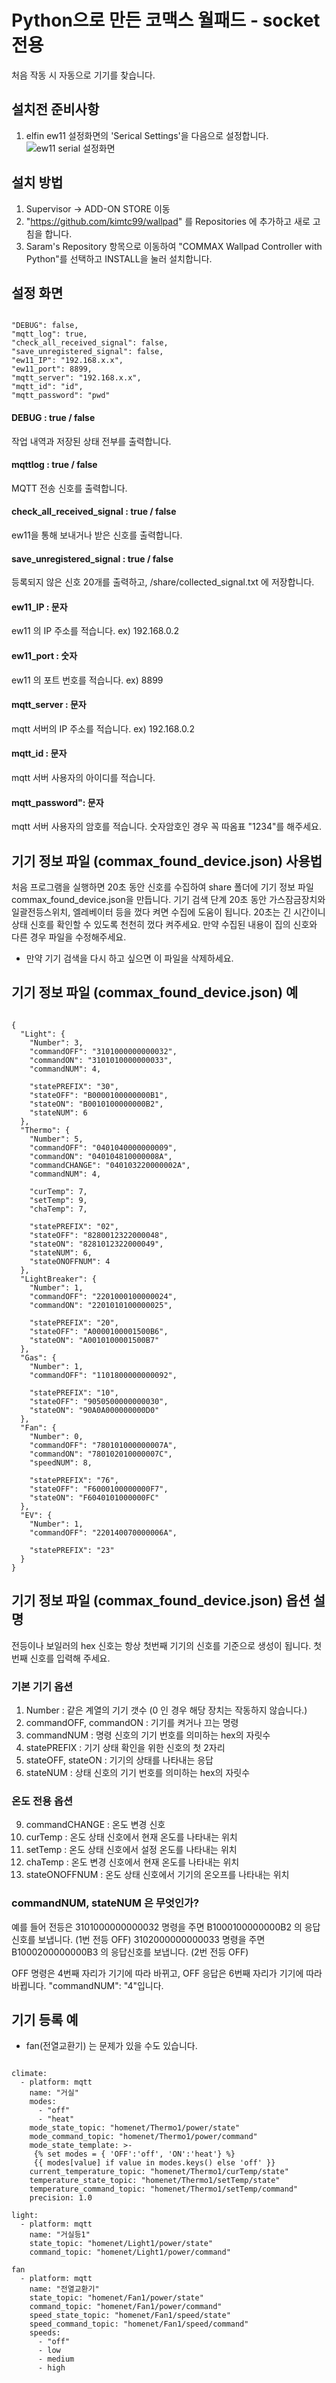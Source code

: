 Python으로 만든 코맥스 월패드 - socket전용
===================================
처음 작동 시 자동으로 기기를 찾습니다.

설치전 준비사항
-----------
1. elfin ew11 설정화면의 'Serical Settings'을 다음으로 설정합니다.
![ew11 serial 설정화면](https://github.com/kimtc99/wallpad/blob/master/img/ew11-serial.png)

설치 방법
-------
1. Supervisor -> ADD-ON STORE 이동
2. "https://github.com/kimtc99/wallpad" 를 Repositories 에 추가하고 새로 고침을 합니다.
3. Saram's Repository 항목으로 이동하여 "COMMAX Wallpad Controller with Python"를 선택하고 INSTALL을 눌러 설치합니다.

설정 화면
-------
<pre><code>
"DEBUG": false,
"mqtt_log": true,
"check_all_received_signal": false,
"save_unregistered_signal": false,
"ew11_IP": "192.168.x.x",
"ew11_port": 8899,
"mqtt_server": "192.168.x.x",
"mqtt_id": "id",
"mqtt_password": "pwd"
</code></pre>

#### DEBUG : true / false
작업 내역과 저장된 상태 전부를 출력합니다.
#### mqttlog : true / false
MQTT 전송 신호를 출력합니다.
#### check_all_received_signal : true / false
ew11을 통해 보내거나 받은 신호를 출력합니다.
#### save_unregistered_signal : true / false
등록되지 않은 신호 20개를 출력하고, /share/collected_signal.txt 에 저장합니다.

#### ew11_IP : 문자
ew11 의 IP 주소를 적습니다. ex) 192.168.0.2
#### ew11_port : 숫자
ew11 의 포트 번호를 적습니다. ex) 8899

#### mqtt_server : 문자
mqtt 서버의 IP 주소를 적습니다. ex) 192.168.0.2
#### mqtt_id : 문자
mqtt 서버 사용자의 아이디를 적습니다.
#### mqtt_password": 문자
mqtt 서버 사용자의 암호를 적습니다. 숫자암호인 경우 꼭 따옴표 "1234"를 해주세요.

기기 정보 파일 (commax_found_device.json) 사용법
-------------------------------------------
처음 프로그램을 실행하면 20초 동안 신호를 수집하여 share 폴더에 기기 정보 파일 commax_found_device.json을 만듭니다.
기기 검색 단계 20초 동안 가스잠금장치와 일괄전등스위치, 엘레베이터 등을 껐다 켜면 수집에 도움이 됩니다.
20초는 긴 시간이니 상태 신호를 확인할 수 있도록 천천히 껐다 켜주세요.
만약 수집된 내용이 집의 신호와 다른 경우 파일을 수정해주세요.

* 만약 기기 검색을 다시 하고 싶으면 이 파일을 삭제하세요.

기기 정보 파일 (commax_found_device.json) 예
-----------------------
<pre><code>
{
  "Light": {
    "Number": 3,
    "commandOFF": "3101000000000032",
    "commandON": "3101010000000033",
    "commandNUM": 4,

    "statePREFIX": "30",
    "stateOFF": "B0000100000000B1",
    "stateON": "B0010100000000B2",
    "stateNUM": 6
  },
  "Thermo": {
    "Number": 5,
    "commandOFF": "0401040000000009",
    "commandON": "040104810000008A",
    "commandCHANGE": "040103220000002A",
    "commandNUM": 4,

    "curTemp": 7,
    "setTemp": 9,
    "chaTemp": 7,

    "statePREFIX": "02",
    "stateOFF": "8280012322000048",
    "stateON": "8281012322000049",
    "stateNUM": 6,
    "stateONOFFNUM": 4
  },
  "LightBreaker": {
    "Number": 1,
    "commandOFF": "2201000100000024",
    "commandON": "2201010100000025",

    "statePREFIX": "20",
    "stateOFF": "A0000100001500B6",
    "stateON": "A0010100001500B7"
  },
  "Gas": {
    "Number": 1,
    "commandOFF": "1101800000000092",

    "statePREFIX": "10",
    "stateOFF": "9050500000000030",
    "stateON": "90A0A000000000D0"
  },
  "Fan": {
    "Number": 0,
    "commandOFF": "780101000000007A",
    "commandON": "780102010000007C",
    "speedNUM": 8,

    "statePREFIX": "76",
    "stateOFF": "F6000100000000F7",
    "stateON": "F6040101000000FC"
  },
  "EV": {
    "Number": 1,
    "commandOFF": "220140070000006A",

    "statePREFIX": "23"
  }
}
</code></pre>

기기 정보 파일 (commax_found_device.json) 옵션 설명
---------------------------------------------
전등이나 보일러의 hex 신호는 항상 첫번째 기기의 신호를 기준으로 생성이 됩니다. 첫번째 신호를 입력해 주세요.
### 기본 기기 옵션
1. Number : 같은 계열의 기기 갯수 (0 인 경우 해당 장치는 작동하지 않습니다.)
2. commandOFF, commandON : 기기를 켜거나 끄는 명령
3. commandNUM : 명령 신호의 기기 번호를 의미하는 hex의 자릿수
4. statePREFIX : 기기 상태 확인을 위한 신호의 첫 2자리
5. stateOFF, stateON : 기기의 상태를 나타내는 응답
6. stateNUM : 상태 신호의 기기 번호를 의미하는 hex의 자릿수

### 온도 전용 옵션
9. commandCHANGE : 온도 변경 신호
10. curTemp : 온도 상태 신호에서 현재 온도를 나타내는 위치
11. setTemp : 온도 상태 신호에서 설정 온도를 나타내는 위치
12. chaTemp : 온도 변경 신호에서 현재 온도를 나타내는 위치
13. stateONOFFNUM : 온도 상태 신호에서 기기의 온오프를 나타내는 위치

### commandNUM, stateNUM 은 무엇인가?
예를 들어 전등은
3101000000000032 명령을 주면 B1000100000000B2 의 응답신호를 보냅니다. (1번 전등 OFF)
3102000000000033 명령을 주면 B1000200000000B3 의 응답신호를 보냅니다. (2번 전등 OFF)

OFF 명령은 4번째 자리가 기기에 따라 바뀌고, OFF 응답은 6번째 자리가 기기에 따라 바뀝니다.
"commandNUM": "4"입니다.


기기 등록 예
------------
* fan(전열교환기) 는 문제가 있을 수도 있습니다.

<pre><code>
climate:
  - platform: mqtt
    name: "거실"
    modes:
      - "off"
      - "heat"
    mode_state_topic: "homenet/Thermo1/power/state"
    mode_command_topic: "homenet/Thermo1/power/command"
    mode_state_template: >-
     {% set modes = { 'OFF':'off', 'ON':'heat'} %}
     {{ modes[value] if value in modes.keys() else 'off' }}
    current_temperature_topic: "homenet/Thermo1/curTemp/state"
    temperature_state_topic: "homenet/Thermo1/setTemp/state"
    temperature_command_topic: "homenet/Thermo1/setTemp/command"
    precision: 1.0

light:
  - platform: mqtt
    name: "거실등1"
    state_topic: "homenet/Light1/power/state"
    command_topic: "homenet/Light1/power/command"

fan
  - platform: mqtt
    name: "전열교환기"
    state_topic: "homenet/Fan1/power/state"
    command_topic: "homenet/Fan1/power/command"
    speed_state_topic: "homenet/Fan1/speed/state"
    speed_command_topic: "homenet/Fan1/speed/command"
    speeds:
      - "off"
      - low
      - medium
      - high

</code></pre>
